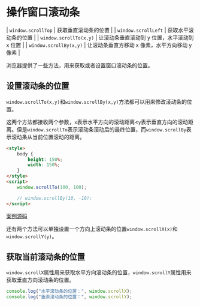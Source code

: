 # 操作窗口滚动条

| `window.scrollTop` | 获取垂直滚动条的位置 |
| `window.scrollLeft` | 获取水平滚动条的位置 |
| `window.scrollTo(x,y)` | 让滚动条垂直滚动到 y 位置，水平滚动到 x 位置 |
| `window.scrollBy(x,y)` | 让滚动条垂直方移动 x 像素，水平方向移动 y 像素 |

浏览器提供了一些方法，用来获取或者设置窗口滚动条的位置。

## 设置滚动条的位置

`window.scrollTo(x,y)`和`window.scrollBy(x,y)`方法都可以用来修改滚动条的位置。

这两个方法都接收两个参数，`x`表示水平方向的滚动距离<`y`表示垂直方向的滚动距离。但是`window.scrollTo`表示滚动条滚动后的最终位置，而`window.scrollBy`表示滚动条从当前位置滚动的距离。

```html
<style>
    body {
        height: 150%;
        width: 150%;
    }
</style>
<script>
    window.scrollTo(100, 100);

    // window.scrollBy(10, -10);
</script>
```

[案例源码](./demo/demo01.html)

还有两个方法可以单独设置一个方向上滚动条的位置`window.scrollX(x)`和`window.scrollY(y)`。

## 获取当前滚动条的位置

`window.scrollX`属性用来获取水平方向滚动条的位置，`window.scrollY`属性用来获取垂直方向滚动条的位置。

```js
console.log("水平滚动条的位置：", window.scrollX);
console.log("垂直滚动条的位置：", window.scrollY);
```
